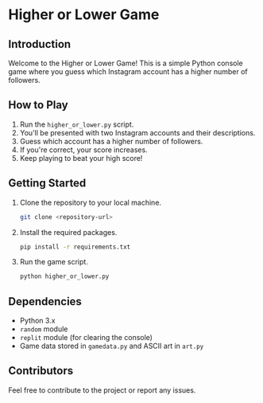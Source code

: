 
# Higher or Lower Game

## Introduction

Welcome to the Higher or Lower Game! This is a simple Python console game where you guess which Instagram account has a higher number of followers.

## How to Play

1. Run the `higher_or_lower.py` script.
2. You'll be presented with two Instagram accounts and their descriptions.
3. Guess which account has a higher number of followers.
4. If you're correct, your score increases.
5. Keep playing to beat your high score!

## Getting Started

1. Clone the repository to your local machine.

   ```bash
   git clone <repository-url>
   ```

2. Install the required packages.

   ```bash
   pip install -r requirements.txt
   ```

3. Run the game script.

   ```bash
   python higher_or_lower.py
   ```

## Dependencies

- Python 3.x
- `random` module
- `replit` module (for clearing the console)
- Game data stored in `gamedata.py` and ASCII art in `art.py`

## Contributors

Feel free to contribute to the project or report any issues.
